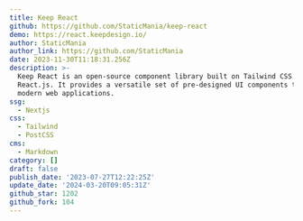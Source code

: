 ```yaml
---
title: Keep React
github: https://github.com/StaticMania/keep-react
demo: https://react.keepdesign.io/
author: StaticMania
author_link: https://github.com/StaticMania
date: 2023-11-30T11:18:31.256Z
description: >-
  Keep React is an open-source component library built on Tailwind CSS and
  React.js. It provides a versatile set of pre-designed UI components to build
  modern web applications.
ssg:
  - Nextjs
css:
  - Tailwind
  - PostCSS
cms:
  - Markdown
category: []
draft: false
publish_date: '2023-07-27T12:22:25Z'
update_date: '2024-03-20T09:05:31Z'
github_star: 1202
github_fork: 104
---
```

